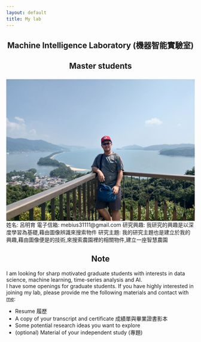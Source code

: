 ```yaml
---
layout: default
title: My lab
---
```


<h2 style="text-align: center">Machine Intelligence Laboratory (機器智能實驗室)</h2>

<h2 style="text-align: center">Master students</h2>

<img src="lu.png" align="left" style="margin-top:5px; margin-right:81px" alt="me"/>
姓名: 呂明育
電子信箱: mebius31111@gmail.com
研究興趣: 我研究的興趣是以深度學習為基礎,藉由圖像辨識來搜索物件
研究主題: 我的研究主題也是建立於我的興趣,藉由圖像便是的技術,來搜索農園裡的相關物件,建立一座智慧農園

<h2 style="text-align: center">Note</h2>

I am looking for sharp motivated graduate students with interests in data science, machine learning, time-series analysis and AI.
<br/>
I have some openings for graduate students. If you have highly interested in joining my lab, please provide me the following materials and contact with [me](mailto:ncyu.deep@gmail.com):

* Resume 履歷
* A copy of your transcript and certificate 成績單與畢業證書影本
* Some potential research ideas you want to explore 
* (optional) Material of your independent study (專題)
